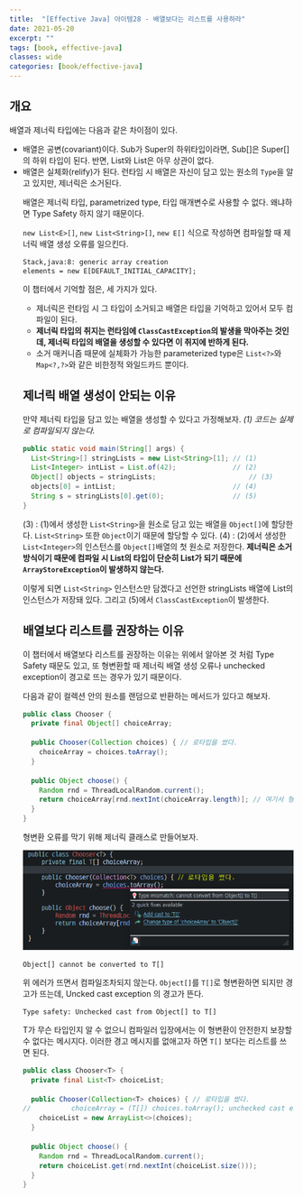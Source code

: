 ```yaml
---
title:  "[Effective Java] 아이템28 - 배열보다는 리스트를 사용하라"
date: 2021-05-20
excerpt: ""
tags: [book, effective-java]
classes: wide
categories: [book/effective-java]
---
```


## 개요

배열과 제너릭 타입에는 다음과 같은 차이점이 있다.
  - 배열은 공변(covariant)이다. Sub가 Super의 하위타입이라면, Sub[]은 Super[]의 하위 타입이 된다. 반면, List<Object>와 List<String>은 아무 상관이 없다.
  - 배열은 실체화(relify)가 된다. 런타임 시 배열은 자신이 담고 있는 원소의 `Type`을 알고 있지만, 제너릭은 소거된다.

배열은 제너릭 타입, parametrized type, 타입 매개변수로 사용할 수 없다. 왜냐하면 Type Safety 하지 않기 때문이다.

`new List<E>[]`, `new List<String>[]`, `new E[]` 식으로 작성하면 컴파일할 때 제너릭 배열 생성 오류를 일으킨다.

```
Stack,java:8: generic array creation
elements = new E[DEFAULT_INITIAL_CAPACITY];
```

이 챕터에서 기억할 점은, 세 가지가 있다.
  - 제너릭은 런타임 시 그 타입이 소거되고 배열은 타입을 기억하고 있어서 모두 컴파일이 된다.
  - **제너릭 타입의 취지는 런타임에 `ClassCastException`의 발생을 막아주는 것인데, 제너릭 타입의 배열을 생성할 수 있다면 이 취지에 반하게 된다.**
  - 소거 매커니즘 때문에 실체화가 가능한 parameterized type은 `List<?>`와 `Map<?,?>`와 같은 비한정적 와일드카드 뿐이다.

## 제너릭 배열 생성이 안되는 이유

만약 제너릭 타입을 담고 있는 배열을 생성할 수 있다고 가정해보자. *(1) 코드는 실제로 컴파일되지 않는다.*

``` java
public static void main(String[] args) {
  List<String>[] stringLists = new List<String>[1];	// (1)
  List<Integer> intList = List.of(42);				// (2)
  Object[] objects = stringLists;						// (3)
  objects[0] = intList;								// (4)
  String s = stringLists[0].get(0);					// (5)
}
```

(3) : (1)에서 생성한 `List<String>`을 원소로 담고 있는 배열을 `Object[]`에 할당한다. `List<String>` 또한 `Object`이기 때문에 할당할 수 있다.
(4) : (2)에서 생성한 `List<Integer>`의 인스턴스를 `Object[]`배열의 첫 원소로 저장한다. **제너릭은 소거방식이기 때문에 컴파일 시 List<Integer>의 타입이 단순히 List가 되기 때문에 `ArrayStoreException`이 발생하지 않는다.**

이렇게 되면 `List<String>` 인스턴스만 담겠다고 선언한 stringLists 배열에 List<Integer>의 인스턴스가 저장돼 있다. 그리고 (5)에서 `ClassCastException`이 발생한다.

## 배열보다 리스트를 권장하는 이유

이 챕터에서 배열보다 리스트를 권장하는 이유는 위에서 알아본 것 처럼 Type Safety 때문도 있고, 또 형변환할 때 제너릭 배열 생성 오류나 unchecked exception이 경고로 뜨는 경우가 있기 때문이다.

다음과 같이 컬렉션 안의 원소를 랜덤으로 반환하는 메서드가 있다고 해보자.

``` java
public class Chooser {
  private final Object[] choiceArray;

  public Chooser(Collection choices) { // 로타입을 썼다.
    choiceArray = choices.toArray();
  }

  public Object choose() {
    Random rnd = ThreadLocalRandom.current();
    return choiceArray[rnd.nextInt(choiceArray.length)]; // 여기서 형변환 오류가 날 수 있다.
  }
}
```

형변환 오류를 막기 위해 제너릭 클래스로 만들어보자.

![화면 캡처 2021-05-20 020233](/assets/화면%20캡처%202021-05-20%20020233.png)

```
Object[] cannot be converted to T[]
```

위 에러가 뜨면서 컴파일조차되지 않는다. `Object[]`를 `T[]`로 형변환하면 되지만 경고가 뜨는데, Uncked cast exception 의 경고가 뜬다.

```
Type safety: Unchecked cast from Object[] to T[]
```

T가 무슨 타입인지 알 수 없으니 컴파일러 입장에서는 이 형변환이 안전한지 보장할 수 없다는 메시지다. 이러한 경고 메시지를 없애고자 하면 `T[]` 보다는 리스트를 쓰면 된다.

``` java
public class Chooser<T> {
  private final List<T> choiceList;

  public Chooser(Collection<T> choices) { // 로타입을 썼다.
//			choiceArray = (T[]) choices.toArray(); unchecked cast exception
    choiceList = new ArrayList<>(choices);
  }

  public Object choose() {
    Random rnd = ThreadLocalRandom.current();
    return choiceList.get(rnd.nextInt(choiceList.size()));
  }
}
```
